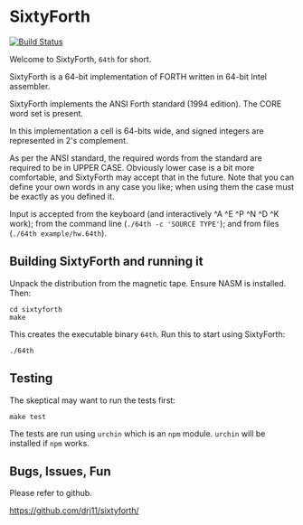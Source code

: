 # SixtyForth

[![Build Status](https://travis-ci.org/drj11/sixtyforth.svg?branch=master)](https://travis-ci.org/drj11/sixtyforth)

Welcome to SixtyForth, `64th` for short.

SixtyForth is a 64-bit implementation of FORTH
written in 64-bit Intel assembler.

SixtyForth implements the ANSI Forth standard (1994 edition).
The CORE word set is present.

In this implementation a cell is 64-bits wide,
and signed integers are represented in 2's complement.

As per the ANSI standard,
the required words from the standard are required to be in UPPER CASE.
Obviously lower case is a bit more comfortable,
and SixtyForth may accept that in the future.
Note that you can define your own words in any case you like;
when using them the case must be exactly as you defined it.

Input is accepted from the keyboard
(and interactively ^A ^E ^P ^N ^D ^K work);
from the command line (`./64th -c 'SOURCE TYPE'`);
and from files (`./64th example/hw.64th`).

## Building SixtyForth and running it

Unpack the distribution from the magnetic tape.
Ensure NASM is installed.
Then:

    cd sixtyforth
    make

This creates the executable binary `64th`.
Run this to start using SixtyForth:

    ./64th

## Testing

The skeptical may want to run the tests first:

    make test

The tests are run using `urchin` which is an `npm` module.
`urchin` will be installed if `npm` works.

## Bugs, Issues, Fun

Please refer to github.

https://github.com/drj11/sixtyforth/

